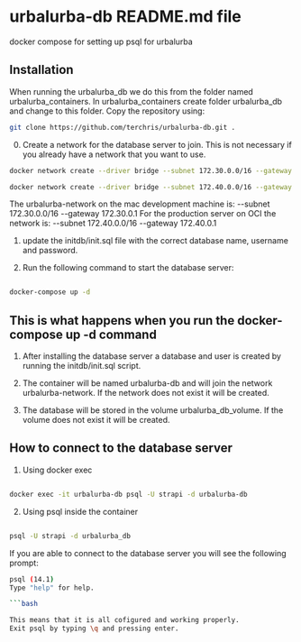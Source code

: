 # urbalurba-db README.md file
docker compose for setting up psql for urbalurba






## Installation

When running the urbalurba_db we do this from the folder named urbalurba_containers.
In urbalurba_containers create folder urbalurba_db and change to this folder.
Copy the repository using:
```bash
git clone https://github.com/terchris/urbalurba-db.git .
```




0. Create a network for the database server to join. This is not necessary if you already have a network that you want to use.

```bash
docker network create --driver bridge --subnet 172.30.0.0/16 --gateway 172.30.0.1 urbalurba-network

docker network create --driver bridge --subnet 172.40.0.0/16 --gateway 172.40.0.1 urbalurba-network


```

The urbalurba-network on the mac development machine is: --subnet 172.30.0.0/16 --gateway 172.30.0.1
For the production server on OCI the network is: --subnet 172.40.0.0/16 --gateway 172.40.0.1

1. update the initdb/init.sql file with the correct database name, username and password.

2. Run the following command to start the database server:
```bash

docker-compose up -d

```

## This is what happens when you run the docker-compose up -d command

1. After installing the database server a database and user is created by running the initdb/init.sql script.

2. The container will be named urbalurba-db and will join the network urbalurba-network. If the network does not exist it will be created.

3. The database will be stored in the volume urbalurba_db_volume. If the volume does not exist it will be created.


## How to connect to the database server

1. Using docker exec

```bash

docker exec -it urbalurba-db psql -U strapi -d urbalurba-db

```


2. Using psql inside the container

```bash

psql -U strapi -d urbalurba_db

```

If you are able to connect to the database server you will see the following prompt:

```bash
psql (14.1)
Type "help" for help.

```bash

This means that it is all cofigured and working properly.
Exit psql by typing \q and pressing enter.

